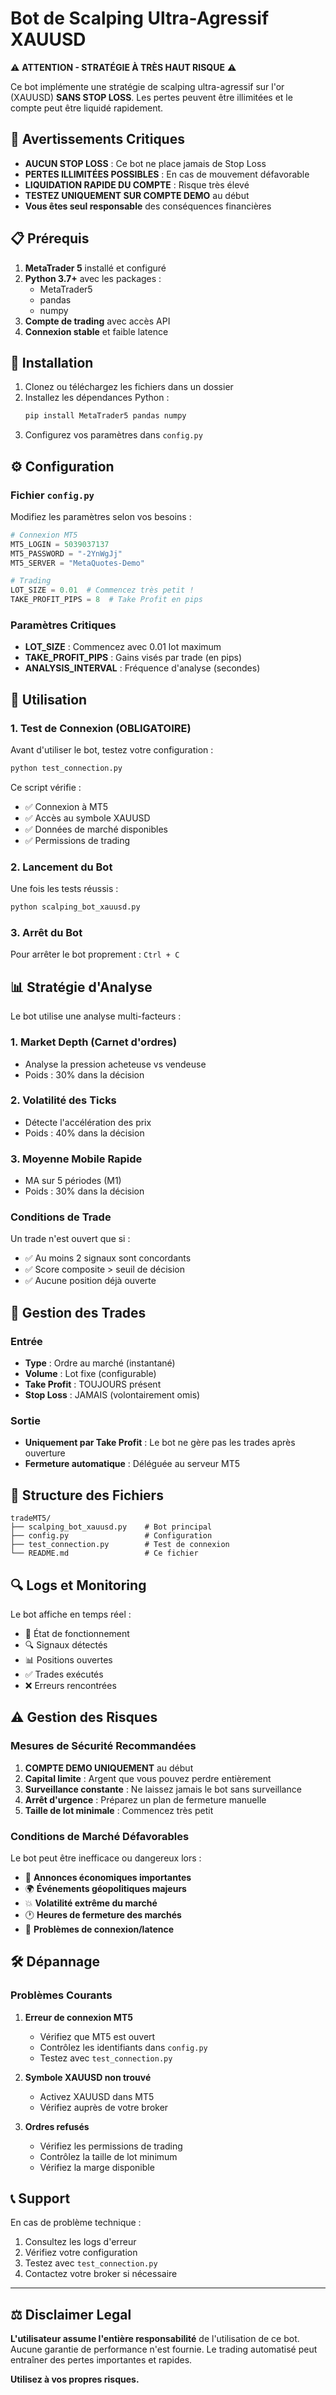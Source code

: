 # Bot de Scalping Ultra-Agressif XAUUSD

⚠️ **ATTENTION - STRATÉGIE À TRÈS HAUT RISQUE** ⚠️

Ce bot implémente une stratégie de scalping ultra-agressif sur l'or (XAUUSD) **SANS STOP LOSS**. Les pertes peuvent être illimitées et le compte peut être liquidé rapidement.

## 🚨 Avertissements Critiques

- **AUCUN STOP LOSS** : Ce bot ne place jamais de Stop Loss
- **PERTES ILLIMITÉES POSSIBLES** : En cas de mouvement défavorable
- **LIQUIDATION RAPIDE DU COMPTE** : Risque très élevé
- **TESTEZ UNIQUEMENT SUR COMPTE DEMO** au début
- **Vous êtes seul responsable** des conséquences financières

## 📋 Prérequis

1. **MetaTrader 5** installé et configuré
2. **Python 3.7+** avec les packages :
   - MetaTrader5
   - pandas
   - numpy
3. **Compte de trading** avec accès API
4. **Connexion stable** et faible latence

## 🚀 Installation

1. Clonez ou téléchargez les fichiers dans un dossier
2. Installez les dépendances Python :
   ```bash
   pip install MetaTrader5 pandas numpy
   ```
3. Configurez vos paramètres dans `config.py`

## ⚙️ Configuration

### Fichier `config.py`

Modifiez les paramètres selon vos besoins :

```python
# Connexion MT5
MT5_LOGIN = 5039037137
MT5_PASSWORD = "-2YnWgJj"
MT5_SERVER = "MetaQuotes-Demo"

# Trading
LOT_SIZE = 0.01  # Commencez très petit !
TAKE_PROFIT_PIPS = 8  # Take Profit en pips
```

### Paramètres Critiques

- **LOT_SIZE** : Commencez avec 0.01 lot maximum
- **TAKE_PROFIT_PIPS** : Gains visés par trade (en pips)
- **ANALYSIS_INTERVAL** : Fréquence d'analyse (secondes)

## 🔧 Utilisation

### 1. Test de Connexion (OBLIGATOIRE)

Avant d'utiliser le bot, testez votre configuration :

```bash
python test_connection.py
```

Ce script vérifie :
- ✅ Connexion à MT5
- ✅ Accès au symbole XAUUSD
- ✅ Données de marché disponibles
- ✅ Permissions de trading

### 2. Lancement du Bot

Une fois les tests réussis :

```bash
python scalping_bot_xauusd.py
```

### 3. Arrêt du Bot

Pour arrêter le bot proprement : `Ctrl + C`

## 📊 Stratégie d'Analyse

Le bot utilise une analyse multi-facteurs :

### 1. Market Depth (Carnet d'ordres)
- Analyse la pression acheteuse vs vendeuse
- Poids : 30% dans la décision

### 2. Volatilité des Ticks
- Détecte l'accélération des prix
- Poids : 40% dans la décision

### 3. Moyenne Mobile Rapide
- MA sur 5 périodes (M1)
- Poids : 30% dans la décision

### Conditions de Trade

Un trade n'est ouvert que si :
- ✅ Au moins 2 signaux sont concordants
- ✅ Score composite > seuil de décision
- ✅ Aucune position déjà ouverte

## 🎯 Gestion des Trades

### Entrée
- **Type** : Ordre au marché (instantané)
- **Volume** : Lot fixe (configurable)
- **Take Profit** : TOUJOURS présent
- **Stop Loss** : JAMAIS (volontairement omis)

### Sortie
- **Uniquement par Take Profit** : Le bot ne gère pas les trades après ouverture
- **Fermeture automatique** : Déléguée au serveur MT5

## 📁 Structure des Fichiers

```
tradeMT5/
├── scalping_bot_xauusd.py    # Bot principal
├── config.py                 # Configuration
├── test_connection.py        # Test de connexion
└── README.md                 # Ce fichier
```

## 🔍 Logs et Monitoring

Le bot affiche en temps réel :
- 🤖 État de fonctionnement
- 🔍 Signaux détectés
- 📊 Positions ouvertes
- ✅ Trades exécutés
- ❌ Erreurs rencontrées

## ⚠️ Gestion des Risques

### Mesures de Sécurité Recommandées

1. **COMPTE DEMO UNIQUEMENT** au début
2. **Capital limite** : Argent que vous pouvez perdre entièrement
3. **Surveillance constante** : Ne laissez jamais le bot sans surveillance
4. **Arrêt d'urgence** : Préparez un plan de fermeture manuelle
5. **Taille de lot minimale** : Commencez très petit

### Conditions de Marché Défavorables

Le bot peut être inefficace ou dangereux lors :
- 📰 **Annonces économiques importantes**
- 🌍 **Événements géopolitiques majeurs**
- 💥 **Volatilité extrême du marché**
- 🕐 **Heures de fermeture des marchés**
- 📡 **Problèmes de connexion/latence**

## 🛠️ Dépannage

### Problèmes Courants

1. **Erreur de connexion MT5**
   - Vérifiez que MT5 est ouvert
   - Contrôlez les identifiants dans `config.py`
   - Testez avec `test_connection.py`

2. **Symbole XAUUSD non trouvé**
   - Activez XAUUSD dans MT5
   - Vérifiez auprès de votre broker

3. **Ordres refusés**
   - Vérifiez les permissions de trading
   - Contrôlez la taille de lot minimum
   - Vérifiez la marge disponible

## 📞 Support

En cas de problème technique :
1. Consultez les logs d'erreur
2. Vérifiez votre configuration
3. Testez avec `test_connection.py`
4. Contactez votre broker si nécessaire

---

## ⚖️ Disclaimer Legal

**L'utilisateur assume l'entière responsabilité** de l'utilisation de ce bot. Aucune garantie de performance n'est fournie. Le trading automatisé peut entraîner des pertes importantes et rapides.

**Utilisez à vos propres risques.**